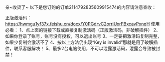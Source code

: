 亲~收货了~
以下是您订购的订单2114792835609915474的内容请注意查收：

正版激活码：
https://hwmgu1yf37x.feishu.cn/docx/Y0PGdrvC2orriUxrFBxcavPxnqH
使用必看：
1、点上面的链接下载或直接复制激活码（正版激活码，非破解插件）
2、如果你登录了账号，账号没有授权，可以退出账号
3、一定要把激活码复制完整，如果少复制会激活不了
4、按以上方法仍出现“Key is invalid”那就是用了破解插件，联系客服解决！
5、最多2台电脑使用，不可以泄露激活码，泄露会导致被封禁！
